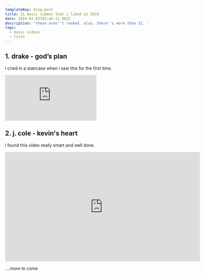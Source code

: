 ```yaml
---
templateKey: blog-post
title: 31 music videos that i liked in 2018
date: 2019-01-03T02:45:11.962Z
description: 'these aren''t ranked. also, there''s more than 31. '
tags:
  - music videos
  - lists
---
```

## 1. drake - god’s plan

i cried in a staircase when i saw this for the first time.

<div class="container is-fluid">
  <div class="video-container">
    <iframe src="https://www.youtube.com/embed/xpVfcZ0ZcFM" frameborder="0" allowfullscreen></iframe>
  </div>
</div>


## 2. j. cole - kevin's heart

i found this video really smart and well done.

<iframe width="640" height="360" src="https://www.youtube.com/embed/ufynqs_COF4" frameborder="0" allow="accelerometer; autoplay; encrypted-media; gyroscope; picture-in-picture" allowfullscreen></iframe>

....more to come
